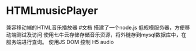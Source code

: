 # HTMLmusicPlayer
兼容移动端的HTML音乐播放器
#文档
搭建了一个node.js 低规模服务器，方便移动端测试及访问
使用七牛云存储存储音乐资源，将外链存到mysql数据库中，在服务端进行查询。
使用JS DOM 控制 H5 audio
